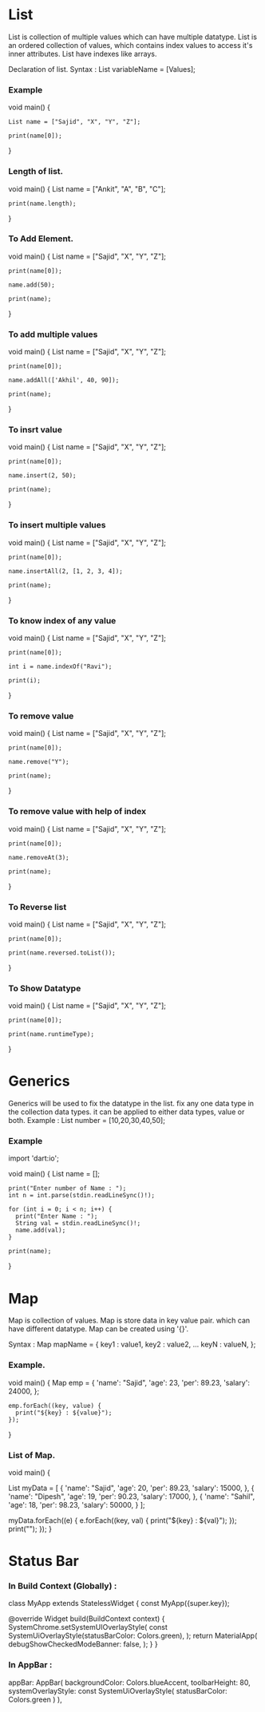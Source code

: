# List

List is collection of multiple values which can have multiple datatype.
List is an ordered collection of values, which contains index values to access it's inner attributes.
List have indexes like arrays.

Declaration of list.
 Syntax :  List variableName = [Values];

### Example

  void main() {
  
    List name = ["Sajid", "X", "Y", "Z"];

    print(name[0]);
}



### Length of list.
  
  void main() {
    List name = ["Ankit", "A", "B", "C"];
  
    print(name.length);
}

### To Add Element.
   
  void main() {
    List name = ["Sajid", "X", "Y", "Z"];
  
    print(name[0]);
  
    name.add(50);
  
    print(name);
}

### To add multiple values
   
void main() {
    List name = ["Sajid", "X", "Y", "Z"];
  
    print(name[0]);
  
    name.addAll(['Akhil', 40, 90]);
  
    print(name);
}


### To insrt value
   
void main() {
    List name = ["Sajid", "X", "Y", "Z"];

    print(name[0]);

    name.insert(2, 50);

    print(name);
}

### To insert multiple values
   
void main() {
    List name = ["Sajid", "X", "Y", "Z"];
  
    print(name[0]);
  
    name.insertAll(2, [1, 2, 3, 4]);
  
    print(name);
}

### To know index of any value
   
void main() {
    List name = ["Sajid", "X", "Y", "Z"];
  
    print(name[0]);
  
    int i = name.indexOf("Ravi");
  
    print(i);
}

### To remove value

  void main() {
    List name = ["Sajid", "X", "Y", "Z"];
  
    print(name[0]);
  
    name.remove("Y");
  
    print(name);
}


### To remove value with help of index

  void main() {
    List name = ["Sajid", "X", "Y", "Z"];
  
    print(name[0]);
  
    name.removeAt(3);
  
    print(name);
}


### To Reverse list
    
void main() {
    List name = ["Sajid", "X", "Y", "Z"];
  
    print(name[0]);
  
    print(name.reversed.toList());
}

### To Show Datatype
   
void main() {
    List name = ["Sajid", "X", "Y", "Z"];
  
    print(name[0]);
  
    print(name.runtimeType);
}

# Generics

Generics will be used to fix the datatype in the list.
fix any one data type in the collection data types.
it can be applied to either data types, value or both.
Example : List number = [10,20,30,40,50];

### Example
  
import 'dart:io';

  void main() {
    List <String> name = [];

    print("Enter number of Name : ");
    int n = int.parse(stdin.readLineSync()!);

    for (int i = 0; i < n; i++) {
      print("Enter Name : ");
      String val = stdin.readLineSync()!;
      name.add(val);
    }

    print(name);
  }


# Map

Map is collection of values. Map is store data in key value pair. which can have different datatype.
Map can be created using '{}'.

Syntax :
  Map mapName = {
  key1 : value1, 
  key2 : value2, 
  ... 
  keyN : valueN, 
  };
### Example.

   void main() {
    Map emp = {
      'name': "Sajid",
      'age': 23,
      'per': 89.23,
      'salary': 24000,
    };
    
    emp.forEach((key, value) {
      print("${key} : ${value}");
    });
  }

### List of Map.

  void main() {
 
  List myData = [
    {
      'name': "Sajid",
      'age': 20,
      'per': 89.23,
      'salary': 15000,
    },
    {
      'name': "Dipesh",
      'age': 19,
      'per': 90.23,
      'salary': 17000,
    },
    {
      'name': "Sahil",
      'age': 18,
      'per': 98.23,
      'salary': 50000,
    }
  ];

  myData.forEach((e) {
    e.forEach((key, val) {
      print("${key} : ${val}");
    });
    print("");
  });
}



# Status Bar

### In Build Context (Globally) :


  class MyApp extends StatelessWidget {
  const MyApp({super.key});

  @override
  Widget build(BuildContext context) {
    SystemChrome.setSystemUIOverlayStyle(
      const SystemUiOverlayStyle(statusBarColor: Colors.green),
    );
    return MaterialApp(
      debugShowCheckedModeBanner: false,
    );
  }
}



 ### In AppBar :


  appBar: AppBar(
        backgroundColor: Colors.blueAccent,
        toolbarHeight: 80,
        systemOverlayStyle: const SystemUiOverlayStyle(
          statusBarColor: Colors.green
        )
      ),
